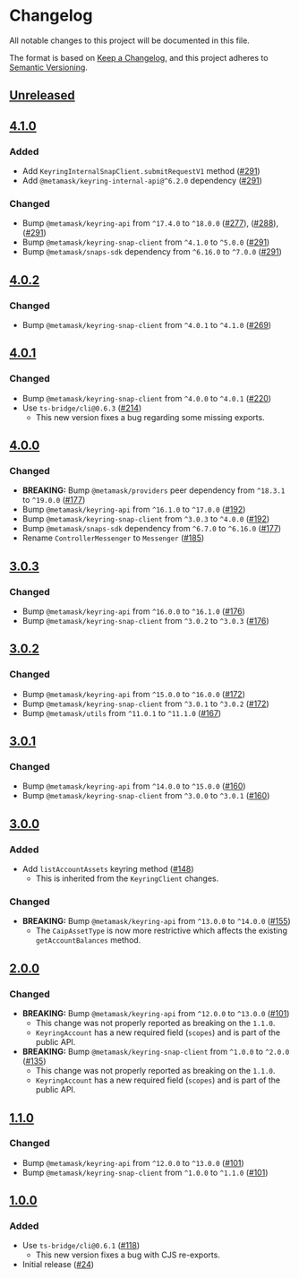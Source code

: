 # Changelog

All notable changes to this project will be documented in this file.

The format is based on [Keep a Changelog](https://keepachangelog.com/en/1.0.0/),
and this project adheres to [Semantic Versioning](https://semver.org/spec/v2.0.0.html).

## [Unreleased]

## [4.1.0]

### Added

- Add `KeyringInternalSnapClient.submitRequestV1` method ([#291](https://github.com/MetaMask/accounts/pull/291))
- Add `@metamask/keyring-internal-api@^6.2.0` dependency ([#291](https://github.com/MetaMask/accounts/pull/291))

### Changed

- Bump `@metamask/keyring-api` from `^17.4.0` to `^18.0.0` ([#277](https://github.com/MetaMask/accounts/pull/277)), ([#288](https://github.com/MetaMask/accounts/pull/288)), ([#291](https://github.com/MetaMask/accounts/pull/291))
- Bump `@metamask/keyring-snap-client` from `^4.1.0` to `^5.0.0` ([#291](https://github.com/MetaMask/accounts/pull/291))
- Bump `@metamask/snaps-sdk` dependency from `^6.16.0` to `^7.0.0` ([#291](https://github.com/MetaMask/accounts/pull/291))

## [4.0.2]

### Changed

- Bump `@metamask/keyring-snap-client` from `^4.0.1` to `^4.1.0` ([#269](https://github.com/MetaMask/accounts/pull/269))

## [4.0.1]

### Changed

- Bump `@metamask/keyring-snap-client` from `^4.0.0` to `^4.0.1` ([#220](https://github.com/MetaMask/accounts/pull/220))
- Use `ts-bridge/cli@0.6.3` ([#214](https://github.com/MetaMask/accounts/pull/214))
  - This new version fixes a bug regarding some missing exports.

## [4.0.0]

### Changed

- **BREAKING:** Bump `@metamask/providers` peer dependency from `^18.3.1` to `^19.0.0` ([#177](https://github.com/MetaMask/accounts/pull/177))
- Bump `@metamask/keyring-api` from `^16.1.0` to `^17.0.0` ([#192](https://github.com/MetaMask/accounts/pull/192))
- Bump `@metamask/keyring-snap-client` from `^3.0.3` to `^4.0.0` ([#192](https://github.com/MetaMask/accounts/pull/192))
- Bump `@metamask/snaps-sdk` dependency from `^6.7.0` to `^6.16.0` ([#177](https://github.com/MetaMask/accounts/pull/177))
- Rename `ControllerMessenger` to `Messenger` ([#185](https://github.com/MetaMask/accounts/pull/185))

## [3.0.3]

### Changed

- Bump `@metamask/keyring-api` from `^16.0.0` to `^16.1.0` ([#176](https://github.com/MetaMask/accounts/pull/176))
- Bump `@metamask/keyring-snap-client` from `^3.0.2` to `^3.0.3` ([#176](https://github.com/MetaMask/accounts/pull/176))

## [3.0.2]

### Changed

- Bump `@metamask/keyring-api` from `^15.0.0` to `^16.0.0` ([#172](https://github.com/MetaMask/accounts/pull/172))
- Bump `@metamask/keyring-snap-client` from `^3.0.1` to `^3.0.2` ([#172](https://github.com/MetaMask/accounts/pull/172))
- Bump `@metamask/utils` from `^11.0.1` to `^11.1.0` ([#167](https://github.com/MetaMask/accounts/pull/167))

## [3.0.1]

### Changed

- Bump `@metamask/keyring-api` from `^14.0.0` to `^15.0.0` ([#160](https://github.com/MetaMask/accounts/pull/160))
- Bump `@metamask/keyring-snap-client` from `^3.0.0` to `^3.0.1` ([#160](https://github.com/MetaMask/accounts/pull/160))

## [3.0.0]

### Added

- Add `listAccountAssets` keyring method ([#148](https://github.com/MetaMask/accounts/pull/148))
  - This is inherited from the `KeyringClient` changes.

### Changed

- **BREAKING:** Bump `@metamask/keyring-api` from `^13.0.0` to `^14.0.0` ([#155](https://github.com/MetaMask/accounts/pull/155))
  - The `CaipAssetType` is now more restrictive which affects the existing `getAccountBalances` method.

## [2.0.0]

### Changed

- **BREAKING:** Bump `@metamask/keyring-api` from `^12.0.0` to `^13.0.0` ([#101](https://github.com/MetaMask/accounts/pull/101))
  - This change was not properly reported as breaking on the `1.1.0`.
  - `KeyringAccount` has a new required field (`scopes`) and is part of the public API.
- **BREAKING:** Bump `@metamask/keyring-snap-client` from `^1.0.0` to `^2.0.0` ([#135](https://github.com/MetaMask/accounts/pull/135))
  - This change was not properly reported as breaking on the `1.1.0`.
  - `KeyringAccount` has a new required field (`scopes`) and is part of the public API.

## [1.1.0]

### Changed

- Bump `@metamask/keyring-api` from `^12.0.0` to `^13.0.0` ([#101](https://github.com/MetaMask/accounts/pull/101))
- Bump `@metamask/keyring-snap-client` from `^1.0.0` to `^1.1.0` ([#101](https://github.com/MetaMask/accounts/pull/101))

## [1.0.0]

### Added

- Use `ts-bridge/cli@0.6.1` ([#118](https://github.com/MetaMask/accounts/pull/118))
  - This new version fixes a bug with CJS re-exports.
- Initial release ([#24](https://github.com/MetaMask/accounts/pull/24))

[Unreleased]: https://github.com/MetaMask/accounts/compare/@metamask/keyring-internal-snap-client@4.1.0...HEAD
[4.1.0]: https://github.com/MetaMask/accounts/compare/@metamask/keyring-internal-snap-client@4.0.2...@metamask/keyring-internal-snap-client@4.1.0
[4.0.2]: https://github.com/MetaMask/accounts/compare/@metamask/keyring-internal-snap-client@4.0.1...@metamask/keyring-internal-snap-client@4.0.2
[4.0.1]: https://github.com/MetaMask/accounts/compare/@metamask/keyring-internal-snap-client@4.0.0...@metamask/keyring-internal-snap-client@4.0.1
[4.0.0]: https://github.com/MetaMask/accounts/compare/@metamask/keyring-internal-snap-client@3.0.3...@metamask/keyring-internal-snap-client@4.0.0
[3.0.3]: https://github.com/MetaMask/accounts/compare/@metamask/keyring-internal-snap-client@3.0.2...@metamask/keyring-internal-snap-client@3.0.3
[3.0.2]: https://github.com/MetaMask/accounts/compare/@metamask/keyring-internal-snap-client@3.0.1...@metamask/keyring-internal-snap-client@3.0.2
[3.0.1]: https://github.com/MetaMask/accounts/compare/@metamask/keyring-internal-snap-client@3.0.0...@metamask/keyring-internal-snap-client@3.0.1
[3.0.0]: https://github.com/MetaMask/accounts/compare/@metamask/keyring-internal-snap-client@2.0.0...@metamask/keyring-internal-snap-client@3.0.0
[2.0.0]: https://github.com/MetaMask/accounts/compare/@metamask/keyring-internal-snap-client@1.1.0...@metamask/keyring-internal-snap-client@2.0.0
[1.1.0]: https://github.com/MetaMask/accounts/compare/@metamask/keyring-internal-snap-client@1.0.0...@metamask/keyring-internal-snap-client@1.1.0
[1.0.0]: https://github.com/MetaMask/accounts/releases/tag/@metamask/keyring-internal-snap-client@1.0.0
